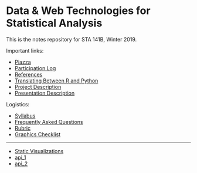 # Data & Web Technologies for Statistical Analysis

This is the notes repository for STA 141B, Winter 2019.

Important links:

* [Piazza](https://piazza.com/uc_davis/winter2019/sta141b)
* [Participation Log](https://goo.gl/forms/I2Ws5iltOPLVJeEi1)
* [References](https://github.com/nick-ulle/teaching-notes/blob/master/references/sta141b.md)
* [Translating Between R and Python](r2py.md)
* [Project Description](project.md)
* [Presentation Description](presentation.md)

Logistics:

* [Syllabus](syllabus.pdf)
* [Frequently Asked Questions](faq.md)
* [Rubric](rubric.pdf)
* [Graphics Checklist](https://github.com/nick-ulle/teaching-notes/blob/master/sta141a/graphics_checklist.pdf)


---
* [Static Visualizations](https://github.com/yuqing-yang/141b-ulle/blob/master/lecture/01.24/notes.ipynb)
* [api_1](https://github.com/yuqing-yang/141b-ulle/blob/master/lecture/01.29/notes.ipynb)
* [api_2](https://github.com/yuqing-yang/141b-ulle/blob/master/lecture/01.31/notes.ipynb)
